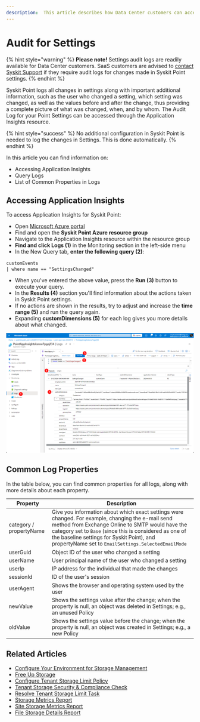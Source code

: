 ```yaml
---
description:  This article describes how Data Center customers can access the audit log for all changes made in Syskit Point settings. 
---
```


# Audit for Settings

{% hint style="warning" %}
**Please note!** Settings audit logs are readily available for Data Center customers. SaaS customers are advised to [contact Syskit Support](https://support.syskit.com/hc/en-us) if they require audit logs for changes made in Syskit Point settings.
{% endhint %}

Syskit Point logs all changes in settings along with important additional information, such as the user who changed a setting, which setting was changed, as well as the values before and after the change, thus providing a complete picture of what was changed, when, and by whom. The Audit Log for your Point Settings can be accessed through the Application Insights resource.

{% hint style="success" %}
No additional configuration in Syskit Point is needed to log the changes in Settings. This is done automatically. 
{% endhint %}

In this article you can find information on:

* Accessing Application Insights
* Query Logs 
* List of Common Properties in Logs

## Accessing Application Insights

To access Application Insights for Syskit Point:
* Open [Microsoft Azure portal](https://portal.azure.com/#home)
* Find and open the **Syskit Point Azure resource group**
* Navigate to the Application Insights resource within the resource group
* **Find and click Logs (1)** in the Monitoring section in the left-side menu
* In the New Query tab, **enter the following query (2)**:

```
customEvents
| where name == "SettingsChanged"
```

* When you've entered the above value, press the **Run (3)** button to execute your query. 
* In the **Results (4)** section you'll find information about the actions taken in Syskit Point settings.
* If no actions are shown in the results, try to adjust and increase the **time range (5)** and run the query again. 
* Expanding **customDimensions (5)** for each log gives you more details about what changed.

![Application Insights - Run Query](../../../.gitbook/assets/settings-audit-run-query.png)

## Common Log Properties

In the table below, you can find common properties for all logs, along with more details about each property.

| Property | Description |
| --- | --- |
| category / propertyName | Give you information about which exact settings were changed. For example, changing the e-mail send method from Exchange Online to SMTP would have the category set to  `Base` (since this is considered as one of the baseline settings for Syskit Point), and propertyName set to `EmailSettings.SelectedEmailMode` | 
| userGuid | Object ID of the user who changed a setting |
| userName | User principal name of the user who changed a setting |
| userIp | IP address for the individual that made the changes |
| sessionId | ID of the user's session | 
| userAgent | Shows the browser and operating system used by the user |
| newValue | Shows the settings value after the change; when the property is null, an object was deleted in Settings; e.g., an unused Policy |
| oldValue | Shows the settings value before the change; when the property is null, an object was created in Settings; e.g., a new Policy | 

## Related Articles

* [Configure Your Environment for Storage Management](../configure/configure-point-for-storage-management.md)
* [Free Up Storage](../../../storage-management/free-up-storage.md)
* [Configure Tenant Storage Limit Policy](../../../governance-and-automation/automated-workflows/tenant-storage-admin.md)
* [Tenant Storage Security & Compliance Check](../../../governance-and-automation/security-compliance-checks/tenant-storage.md)
* [Resolve Tenant Storage Limit Task](../../../point-collaborators/resolve-governance-tasks/tenant-storage-limit.md)
* [Storage Metrics Report](../../../storage-management/storage-reports.md)
* [Site Storage Metrics Report](../../../storage-management/storage-reports.md#site-storage-metrics)
* [File Storage Details Report](../../../storage-management/storage-reports.md#file-storage-details)
